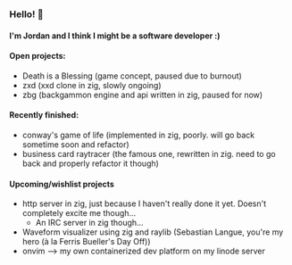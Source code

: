 ### Hello! 👋

#### I'm Jordan and I think I might be a software developer :)

#### Open projects:
  - Death is a Blessing (game concept, paused due to burnout)
  - zxd (xxd clone in zig, slowly ongoing)
  - zbg (backgammon engine and api written in zig, paused for now)

#### Recently finished:
  - conway's game of life (implemented in zig, poorly. will go back sometime soon and refactor)
  - business card raytracer (the famous one, rewritten in zig. need to go back and properly refactor it though)

#### Upcoming/wishlist projects
  - http server in zig, just because I haven't really done it yet. Doesn't completely excite me though...
    - An IRC server in zig though...
  - Waveform visualizer using zig and raylib (Sebastian Langue, you're my hero (à la Ferris Bueller's Day Off))
  - onvim --> my own containerized dev platform on my linode server
